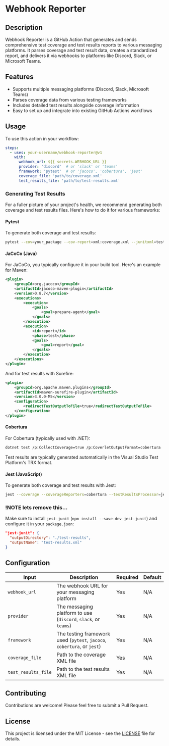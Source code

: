 # Webhook Reporter

## Description
Webhook Reporter is a GitHub Action that generates and sends comprehensive test coverage and test results reports to various messaging platforms. It parses coverage and test result data, creates a standardized report, and delivers it via webhooks to platforms like Discord, Slack, or Microsoft Teams.

## Features
- Supports multiple messaging platforms (Discord, Slack, Microsoft Teams)
- Parses coverage data from various testing frameworks
- Includes detailed test results alongside coverage information
- Easy to set up and integrate into existing GitHub Actions workflows

## Usage
To use this action in your workflow:

```yaml
steps:
  - uses: your-username/webhook-reporter@v1
    with:
      webhook_url: ${{ secrets.WEBHOOK_URL }}
      provider: 'discord'  # or 'slack' or 'teams'
      framework: 'pytest'  # or 'jacoco', 'cobertura', 'jest'
      coverage_file: 'path/to/coverage.xml'
      test_results_file: 'path/to/test-results.xml'
```

### Generating Test Results

For a fuller picture of your project's health, we recommend generating both coverage and test results files. Here's how to do it for various frameworks:

#### Pytest
To generate both coverage and test results:

```bash
pytest --cov=your_package --cov-report=xml:coverage.xml --junitxml=test-results.xml
```

#### JaCoCo (Java)
For JaCoCo, you typically configure it in your build tool. Here's an example for Maven:

```xml
<plugin>
    <groupId>org.jacoco</groupId>
    <artifactId>jacoco-maven-plugin</artifactId>
    <version>0.8.7</version>
    <executions>
        <execution>
            <goals>
                <goal>prepare-agent</goal>
            </goals>
        </execution>
        <execution>
            <id>report</id>
            <phase>test</phase>
            <goals>
                <goal>report</goal>
            </goals>
        </execution>
    </executions>
</plugin>
```

And for test results with Surefire:

```xml
<plugin>
    <groupId>org.apache.maven.plugins</groupId>
    <artifactId>maven-surefire-plugin</artifactId>
    <version>3.0.0-M5</version>
    <configuration>
        <redirectTestOutputToFile>true</redirectTestOutputToFile>
    </configuration>
</plugin>
```

#### Cobertura
For Cobertura (typically used with .NET):

```bash
dotnet test /p:CollectCoverage=true /p:CoverletOutputFormat=cobertura
```

Test results are typically generated automatically in the Visual Studio Test Platform's TRX format.

#### Jest (JavaScript)
To generate both coverage and test results with Jest:

```bash
jest --coverage --coverageReporters=cobertura --testResultsProcessor=jest-junit
```
### !NOTE lets remove this...
Make sure to install `jest-junit` (`npm install --save-dev jest-junit`) and configure it in your `package.json`:

```json
"jest-junit": {
  "outputDirectory": "./test-results",
  "outputName": "test-results.xml"
}
```

## Configuration

| Input | Description | Required | Default |
|-------|-------------|----------|---------|
| `webhook_url` | The webhook URL for your messaging platform | Yes | N/A |
| `provider` | The messaging platform to use (`discord`, `slack`, or `teams`) | Yes | N/A |
| `framework` | The testing framework used (`pytest`, `jacoco`, `cobertura`, or `jest`) | Yes | N/A |
| `coverage_file` | Path to the coverage XML file | Yes | N/A |
| `test_results_file` | Path to the test results XML file | Yes | N/A |

## Contributing
Contributions are welcome! Please feel free to submit a Pull Request.

## License
This project is licensed under the MIT License - see the [LICENSE](LICENSE) file for details.